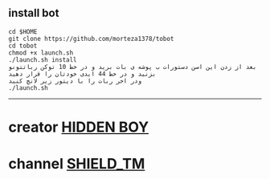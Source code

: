 ## install bot
```
cd $HOME
git clone https://github.com/morteza1378/tobot
cd tobot
chmod +x launch.sh
./launch.sh install
بعد از زدن این اسن دستورات ب پوشه ی بات برید و در خط 10 توکن رباتتونو بزنید و در خط 44 ایدی خودتان را قرار دهید
ودر اخر ربات را با دیتور زیر لانچ کنید
./launch.sh
```
***
# creator [HIDDEN BOY](https://telegram.me/Xx_PesareShield_shah2Arvah_xX)
# channel [SHIELD_TM](https://telegram.me/Shield_Tm)
